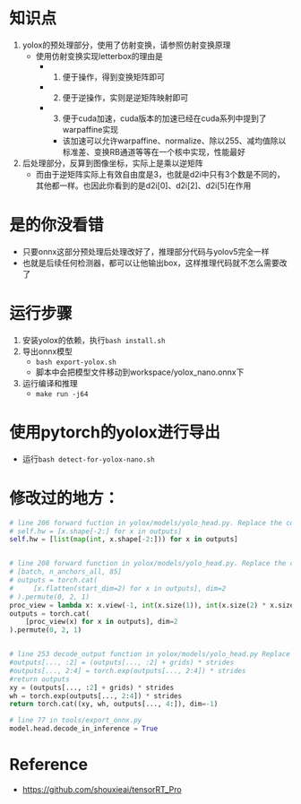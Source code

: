 <!--
 * @Description: 
 * @version: 
 * @Author: zwy
 * @Date: 2022-10-05 20:47:32
 * @LastEditors: zwy
 * @LastEditTime: 2022-10-05 20:50:20
-->
# 知识点
1. yolox的预处理部分，使用了仿射变换，请参照仿射变换原理
    - 使用仿射变换实现letterbox的理由是
        - 1. 便于操作，得到变换矩阵即可
        - 2. 便于逆操作，实则是逆矩阵映射即可
        - 3. 便于cuda加速，cuda版本的加速已经在cuda系列中提到了warpaffine实现
            - 该加速可以允许warpaffine、normalize、除以255、减均值除以标准差、变换RB通道等等在一个核中实现，性能最好
2. 后处理部分，反算到图像坐标，实际上是乘以逆矩阵
    - 而由于逆矩阵实际上有效自由度是3，也就是d2i中只有3个数是不同的，其他都一样。也因此你看到的是d2i[0]、d2i[2]、d2i[5]在作用


# 是的你没看错
- 只要onnx这部分预处理后处理改好了，推理部分代码与yolov5完全一样
- 也就是后续任何检测器，都可以让他输出box，这样推理代码就不怎么需要改了

# 运行步骤
1. 安装yolox的依赖，执行`bash install.sh`
2. 导出onnx模型
    - `bash export-yolox.sh`
    - 脚本中会把模型文件移动到workspace/yolox_nano.onnx下
3. 运行编译和推理
    - `make run -j64`

# 使用pytorch的yolox进行导出
- 运行`bash detect-for-yolox-nano.sh`

# 修改过的地方：
```python
# line 206 forward fuction in yolox/models/yolo_head.py. Replace the commented code with the uncommented code
# self.hw = [x.shape[-2:] for x in outputs] 
self.hw = [list(map(int, x.shape[-2:])) for x in outputs]


# line 208 forward function in yolox/models/yolo_head.py. Replace the commented code with the uncommented code
# [batch, n_anchors_all, 85]
# outputs = torch.cat(
#     [x.flatten(start_dim=2) for x in outputs], dim=2
# ).permute(0, 2, 1)
proc_view = lambda x: x.view(-1, int(x.size(1)), int(x.size(2) * x.size(3)))
outputs = torch.cat(
    [proc_view(x) for x in outputs], dim=2
).permute(0, 2, 1)


# line 253 decode_output function in yolox/models/yolo_head.py Replace the commented code with the uncommented code
#outputs[..., :2] = (outputs[..., :2] + grids) * strides
#outputs[..., 2:4] = torch.exp(outputs[..., 2:4]) * strides
#return outputs
xy = (outputs[..., :2] + grids) * strides
wh = torch.exp(outputs[..., 2:4]) * strides
return torch.cat((xy, wh, outputs[..., 4:]), dim=-1)

# line 77 in tools/export_onnx.py
model.head.decode_in_inference = True
```

# Reference
- https://github.com/shouxieai/tensorRT_Pro